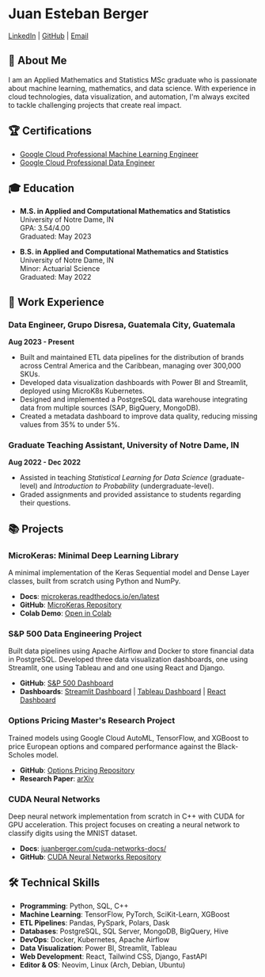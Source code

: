 # Juan Esteban Berger

[LinkedIn](https://linkedin.com/in/juan-berger) | [GitHub](https://github.com/juan-esteban-berger) | [Email](mailto:juanestebanberger@gmail.com)

## 👋 About Me

I am an Applied Mathematics and Statistics MSc graduate who is passionate about machine learning, mathematics, and data science. With experience in cloud technologies, data visualization, and automation, I'm always excited to tackle challenging projects that create real impact.

## 🏆 Certifications

- [Google Cloud Professional Machine Learning Engineer](https://google.accredible.com/e8115939-9809-4e5d-91b2-377ffb24355f?record_view=true)
- [Google Cloud Professional Data Engineer](https://www.credential.net/cda3d5ea-b2a2-44cf-8ca1-1b5e5512c184#gs.596223)

## 🎓 Education

- **M.S. in Applied and Computational Mathematics and Statistics**  
  University of Notre Dame, IN  
  GPA: 3.54/4.00  
  Graduated: May 2023

- **B.S. in Applied and Computational Mathematics and Statistics**  
  University of Notre Dame, IN  
  Minor: Actuarial Science  
  Graduated: May 2022

## 💼 Work Experience

### Data Engineer, Grupo Disresa, Guatemala City, Guatemala  
**Aug 2023 - Present**  
- Built and maintained ETL data pipelines for the distribution of brands across Central America and the Caribbean, managing over 300,000 SKUs.
- Developed data visualization dashboards with Power BI and Streamlit, deployed using MicroK8s Kubernetes.
- Designed and implemented a PostgreSQL data warehouse integrating data from multiple sources (SAP, BigQuery, MongoDB).
- Created a metadata dashboard to improve data quality, reducing missing values from 35% to under 5%.

### Graduate Teaching Assistant, University of Notre Dame, IN  
**Aug 2022 - Dec 2022**  
- Assisted in teaching *Statistical Learning for Data Science* (graduate-level) and *Introduction to Probability* (undergraduate-level).
- Graded assignments and provided assistance to students regarding their questions.

## 📚 Projects

### MicroKeras: Minimal Deep Learning Library  
A minimal implementation of the Keras Sequential model and Dense Layer classes, built from scratch using Python and NumPy.  
- **Docs**: [microkeras.readthedocs.io/en/latest](https://microkeras.readthedocs.io/en/latest)  
- **GitHub**: [MicroKeras Repository](https://github.com/juan-esteban-berger/microkeras)  
- **Colab Demo**: [Open in Colab](https://bit.ly/microkeras)

### S&P 500 Data Engineering Project  
Built data pipelines using Apache Airflow and Docker to store financial data in PostgreSQL. Developed three data visualization dashboards, one using Streamlit, one using Tableau and and one using React and Django.  
- **GitHub**: [S&P 500 Dashboard](https://github.com/juan-esteban-berger/spx_dashboard)  
- **Dashboards**: [Streamlit Dashboard](https://juanberger.com/spx-streamlit) | [Tableau Dashboard](https://juanberger.com/spx-tableau) | [React Dashboard](https://juanberger.com/spx-react)

### Options Pricing Master's Research Project  
Trained models using Google Cloud AutoML, TensorFlow, and XGBoost to price European options and compared performance against the Black-Scholes model.  
- **GitHub**: [Options Pricing Repository](https://github.com/juan-esteban-berger/Options_Pricing_AutoML_TensorFlow_XGBoost)  
- **Research Paper**: [arXiv](https://arxiv.org/abs/2307.00476)

### CUDA Neural Networks
Deep neural network implementation from scratch in C++ with CUDA for GPU acceleration. This project focuses on creating a neural network to classify digits using the MNIST dataset.
- **Docs**: [juanberger.com/cuda-networks-docs/](http://juanberger.com/cuda-networks-docs/)
- **GitHub**: [CUDA Neural Networks Repository](https://github.com/juan-esteban-berger/cuda_networks)

## 🛠️ Technical Skills

- **Programming**: Python, SQL, C++
- **Machine Learning**: TensorFlow, PyTorch, SciKit-Learn, XGBoost
- **ETL Pipelines**: Pandas, PySpark, Polars, Dask
- **Databases**: PostgreSQL, SQL Server, MongoDB, BigQuery, Hive
- **DevOps**: Docker, Kubernetes, Apache Airflow
- **Data Visualization**: Power BI, Streamlit, Tableau
- **Web Development**: React, Tailwind CSS, Django, FastAPI
- **Editor & OS**: Neovim, Linux (Arch, Debian, Ubuntu)
